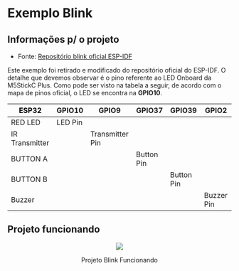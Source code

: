 # Exemplo Blink

## Informações p/ o projeto

- Fonte: [Repositório blink oficial ESP-IDF](https://github.com/espressif/esp-idf/tree/v4.4/examples/get-started/blink)

Este exemplo foi retirado e modificado do repositório oficial do ESP-IDF. O detalhe que devemos observar é o pino referente ao LED Onboard da M5StickC Plus. Como pode ser visto na tabela a seguir, de acordo com o mapa de pinos oficial, o LED se encontra na **GPIO10**.

<table class="tg">
<thead>
  <tr>
    <th class="tg-8n0b"><span style="color:#000">ESP32</span></th>
    <th class="tg-kf00">GPIO10</th>
    <th class="tg-kf00">GPIO9</th>
    <th class="tg-kf00">GPIO37</th>
    <th class="tg-kf00">GPIO39</th>
    <th class="tg-kf00">GPIO2</th>
  </tr>
</thead>
<tbody>
  <tr>
    <td class="tg-nuyl">RED LED</td>
    <td class="tg-nuyl">LED Pin</td>
    <td class="tg-nuyl"></td>
    <td class="tg-nuyl"></td>
    <td class="tg-nuyl"></td>
    <td class="tg-nuyl"></td>
  </tr>
  <tr>
    <td class="tg-gp73">IR Transmitter</td>
    <td class="tg-gp73"></td>
    <td class="tg-gp73">Transmitter Pin</td>
    <td class="tg-gp73"></td>
    <td class="tg-gp73"></td>
    <td class="tg-gp73"></td>
  </tr>
  <tr>
    <td class="tg-nuyl">BUTTON A</td>
    <td class="tg-nuyl"></td>
    <td class="tg-nuyl"></td>
    <td class="tg-nuyl">Button Pin</td>
    <td class="tg-nuyl"></td>
    <td class="tg-nuyl"></td>
  </tr>
  <tr>
    <td class="tg-gp73">BUTTON B</td>
    <td class="tg-gp73"></td>
    <td class="tg-gp73"></td>
    <td class="tg-gp73"></td>
    <td class="tg-gp73">Button Pin</td>
    <td class="tg-gp73"></td>
  </tr>
  <tr>
    <td class="tg-nuyl">Buzzer</td>
    <td class="tg-nuyl"></td>
    <td class="tg-nuyl"></td>
    <td class="tg-nuyl"></td>
    <td class="tg-nuyl"></td>
    <td class="tg-nuyl">Buzzer Pin</td>
  </tr>
</tbody>
</table>

## Projeto funcionando

<div align='center'>
    <img src="https://github.com/bittoin/M5StickC-Plus-IDF-Examples/blob/main/Images/1_blink_cp.gif?raw=true">
    <p>Projeto Blink Funcionando</p>
</div>
